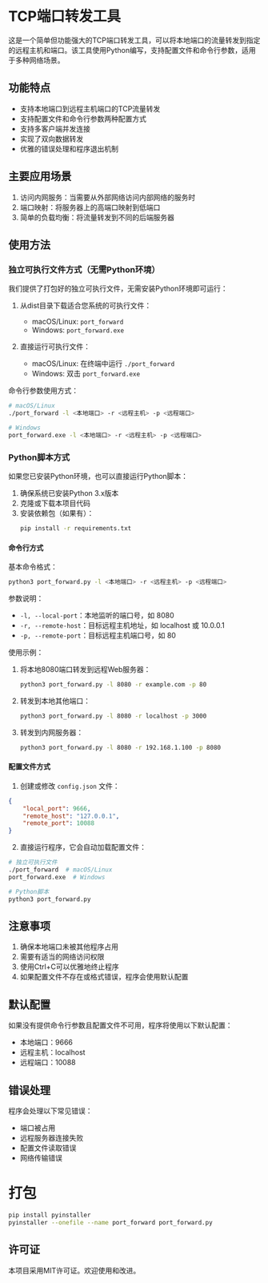 # TCP端口转发工具

这是一个简单但功能强大的TCP端口转发工具，可以将本地端口的流量转发到指定的远程主机和端口。该工具使用Python编写，支持配置文件和命令行参数，适用于多种网络场景。

## 功能特点

- 支持本地端口到远程主机端口的TCP流量转发
- 支持配置文件和命令行参数两种配置方式
- 支持多客户端并发连接
- 实现了双向数据转发
- 优雅的错误处理和程序退出机制

## 主要应用场景

1. 访问内网服务：当需要从外部网络访问内部网络的服务时
2. 端口映射：将服务器上的高端口映射到低端口
3. 简单的负载均衡：将流量转发到不同的后端服务器

## 使用方法

### 独立可执行文件方式（无需Python环境）

我们提供了打包好的独立可执行文件，无需安装Python环境即可运行：

1. 从dist目录下载适合您系统的可执行文件：
   - macOS/Linux: `port_forward`
   - Windows: `port_forward.exe`

2. 直接运行可执行文件：
   - macOS/Linux: 在终端中运行 `./port_forward`
   - Windows: 双击 `port_forward.exe`

命令行参数使用方式：
```bash
# macOS/Linux
./port_forward -l <本地端口> -r <远程主机> -p <远程端口>

# Windows
port_forward.exe -l <本地端口> -r <远程主机> -p <远程端口>
```

### Python脚本方式

如果您已安装Python环境，也可以直接运行Python脚本：

1. 确保系统已安装Python 3.x版本
2. 克隆或下载本项目代码
3. 安装依赖包（如果有）：
   ```bash
   pip install -r requirements.txt
   ```

#### 命令行方式

基本命令格式：
```bash
python3 port_forward.py -l <本地端口> -r <远程主机> -p <远程端口>
```

参数说明：
- `-l, --local-port`：本地监听的端口号，如 8080
- `-r, --remote-host`：目标远程主机地址，如 localhost 或 10.0.0.1
- `-p, --remote-port`：目标远程主机端口号，如 80

使用示例：
1. 将本地8080端口转发到远程Web服务器：
   ```bash
   python3 port_forward.py -l 8080 -r example.com -p 80
   ```

2. 转发到本地其他端口：
   ```bash
   python3 port_forward.py -l 8080 -r localhost -p 3000
   ```

3. 转发到内网服务器：
   ```bash
   python3 port_forward.py -l 8080 -r 192.168.1.100 -p 8080
   ```

#### 配置文件方式

1. 创建或修改 `config.json` 文件：
```json
{
    "local_port": 9666,
    "remote_host": "127.0.0.1",
    "remote_port": 10088
}
```

2. 直接运行程序，它会自动加载配置文件：
```bash
# 独立可执行文件
./port_forward  # macOS/Linux
port_forward.exe  # Windows

# Python脚本
python3 port_forward.py
```

## 注意事项

1. 确保本地端口未被其他程序占用
2. 需要有适当的网络访问权限
3. 使用Ctrl+C可以优雅地终止程序
4. 如果配置文件不存在或格式错误，程序会使用默认配置

## 默认配置

如果没有提供命令行参数且配置文件不可用，程序将使用以下默认配置：
- 本地端口：9666
- 远程主机：localhost
- 远程端口：10088

## 错误处理

程序会处理以下常见错误：
- 端口被占用
- 远程服务器连接失败
- 配置文件读取错误
- 网络传输错误


# 打包
```bash
pip install pyinstaller
pyinstaller --onefile --name port_forward port_forward.py
```

## 许可证

本项目采用MIT许可证。欢迎使用和改进。